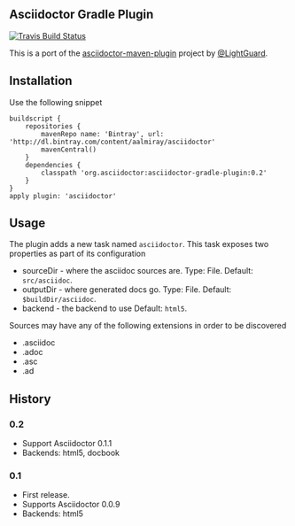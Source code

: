 Asciidoctor Gradle Plugin
-------------------------

[![Travis Build Status](https://travis-ci.org/asciidoctor/asciidoctor-gradle-plugin.png?branch=master)](https://travis-ci.org/asciidoctor/asciidoctor-gradle-plugin)

This is a port of the [asciidoctor-maven-plugin][1] project by [@LightGuard][2].

Installation
------------

Use the following snippet

    buildscript {
        repositories {
            mavenRepo name: 'Bintray', url: 'http://dl.bintray.com/content/aalmiray/asciidoctor'
            mavenCentral()
        }
        dependencies {
            classpath 'org.asciidoctor:asciidoctor-gradle-plugin:0.2'
        }
    }
    apply plugin: 'asciidoctor'


Usage
-----

The plugin adds a new task named `asciidoctor`. This task exposes two properties as part of its configuration

 * sourceDir - where the asciidoc sources are. Type: File. Default: `src/asciidoc`.
 * outputDir - where generated docs go. Type: File. Default: `$buildDir/asciidoc`.
 * backend - the backend to use Default: `html5`.
 
Sources may have any of the following extensions in order to be discovered

 * .asciidoc
 * .adoc
 * .asc
 * .ad

History
-------

### 0.2

 * Support Asciidoctor 0.1.1
 * Backends: html5, docbook

### 0.1

 * First release.
 * Supports Asciidoctor 0.0.9
 * Backends: html5

[1]: https://github.com/asciidoctor/asciidoctor-maven-plugin
[2]: https://github.com/LightGuard
